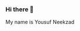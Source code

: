 ### Hi there 👋
My name is Yousuf Neekzad
<!--
**yneekzad/yneekzad** is a ✨ _special_ ✨ repository because its `README.md` (this file) appears on your GitHub profile.

Here are some ideas to get you started:

- 🔭 I’m currently working on ... OPS435 NAA
- 🌱 I’m currently learning ... Python
-->
